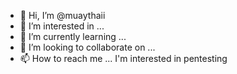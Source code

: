 - 👋 Hi, I’m @muaythaii
- 👀 I’m interested in ...
- 🌱 I’m currently learning ...
- 💞️ I’m looking to collaborate on ...
- 📫 How to reach me ...
I'm interested in pentesting 
<!---
muaythaii/muaythaii is a ✨ special ✨ repository because its `README.md` (this file) appears on your GitHub profile.
You can click the Preview link to take a look at your changes.
--->
